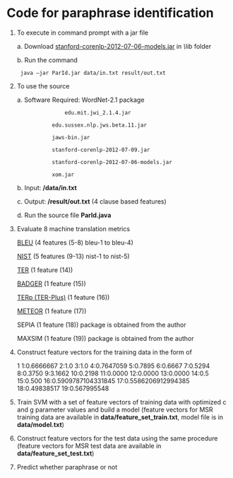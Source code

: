 # Code for paraphrase identification

1. To execute in command prompt with a jar file  

	a. Download [stanford-corenlp-2012-07-06-models.jar](https://github.com/evandrix/stanford-corenlp/raw/master/stanford-corenlp-2012-07-06-models.jar) in *\lib* folder

	b. Run the command 

		java –jar ParId.jar data/in.txt result/out.txt

2. To use the source

	a. Software Required: WordNet-2.1 package

		     	      edu.mit.jwi_2.1.4.jar

			      edu.sussex.nlp.jws.beta.11.jar

			      jaws-bin.jar

			      stanford-corenlp-2012-07-09.jar

			      stanford-corenlp-2012-07-06-models.jar
		
			      xom.jar

	b. Input: **/data/in.txt**

	c. Output: **/result/out.txt** (4 clause based features)

	d. Run the source file **ParId.java**

3. Evaluate 8 machine translation metrics
	
	[BLEU](https://github.com/stanfordnlp/phrasal/) (4 features (5-8) bleu-1 to bleu-4) 

	[NIST](https://github.com/stanfordnlp/phrasal/) (5 features (9-13) nist-1 to nist-5) 

	[TER](http://www.cs.umd.edu/~snover/tercom/) (1 feature (14)) 

	[BADGER](http://babblequest.org/badger/index.html) (1 feature (15)) 

	[TERp (TER-Plus)](http://www.cs.umd.edu/~snover/tercom/)  (1 feature (16)) 
	
	[METEOR](http://www.cs.cmu.edu/~alavie/METEOR/) (1 feature (17)) 
	
	SEPIA (1 feature (18)) package is obtained from the author

	MAXSIM (1 feature (19)) package is obtained from the author

4. Construct feature vectors for the training data in the form of 

	1 1:0.6666667 2:1.0 3:1.0 4:0.7647059 5:0.7895 6:0.6667 7:0.5294 8:0.3750 9:3.1662 10:0.2198 11:0.0000 12:0.0000 13:0.0000 14:0.5 15:0.500 16:0.5909787104331845 17:0.5586206912994385 18:0.49838517 19:0.567995548

5.	Train SVM with a set of feature vectors of training data with optimized c and g parameter values and build a model (feature vectors for MSR training data are available in **data/feature_set_train.txt**, model file is in **data/model.txt**)

6.	Construct feature vectors for the test data using the same procedure (feature vectors for MSR test data are available in **data/feature_set_test.txt**)

7.	Predict whether paraphrase or not 
